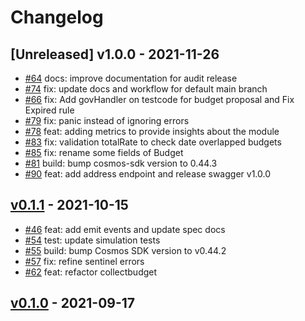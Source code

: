 <!--
Guiding Principles:

Changelogs are for humans, not machines.
There should be an entry for every single version.
The same types of changes should be grouped.
Versions and sections should be linkable.
The latest version comes first.
The release date of each version is displayed.
Mention whether you follow Semantic Versioning.

Usage:

Change log entries are to be added to the Unreleased section under the
appropriate stanza (see below). Each entry should ideally include a tag and
the Github issue reference in the following format:

* (<tag>) \#<issue-number> message

The issue numbers will later be link-ified during the release process so you do
not have to worry about including a link manually, but you can if you wish.

Types of changes (Stanzas):

"Features" for new features.
"Improvements" for changes in existing functionality.
"Deprecated" for soon-to-be removed features.
"Bug Fixes" for any bug fixes.
"Client Breaking" for breaking Protobuf, gRPC and REST routes used by end-users.
"CLI Breaking" for breaking CLI commands.
"API Breaking" for breaking exported APIs used by developers building on SDK.
"State Machine Breaking" for any changes that result in a different AppState given same genesisState and txList.
Ref: https://keepachangelog.com/en/1.0.0/
-->

# Changelog

## [Unreleased] v1.0.0 - 2021-11-26

* [\#64](https://github.com/tendermint/budget/pull/64) docs: improve documentation for audit release
* [\#74](https://github.com/tendermint/budget/pull/74) fix: update docs and workflow for default main branch
* [\#66](https://github.com/tendermint/budget/pull/66) fix: Add govHandler on testcode for budget proposal and Fix Expired rule
* [\#79](https://github.com/tendermint/budget/pull/79) fix: panic instead of ignoring errors
* [\#78](https://github.com/tendermint/budget/pull/78) feat: adding metrics to provide insights about the module
* [\#83](https://github.com/tendermint/budget/pull/83) fix: validation totalRate to check date overlapped budgets
* [\#85](https://github.com/tendermint/budget/pull/85) fix: rename some fields of Budget
* [\#81](https://github.com/tendermint/budget/pull/81) build: bump cosmos-sdk version to 0.44.3
* [\#90](https://github.com/tendermint/budget/pull/90) feat: add address endpoint and release swagger v1.0.0

## [v0.1.1](https://github.com/tendermint/budget/releases/tag/v0.1.1) - 2021-10-15

* [\#46](https://github.com/tendermint/budget/pull/46) feat: add emit events and update spec docs
* [\#54](https://github.com/tendermint/budget/pull/54) test: update simulation tests
* [\#55](https://github.com/tendermint/budget/pull/55) build: bump Cosmos SDK version to v0.44.2
* [\#57](https://github.com/tendermint/budget/pull/57) fix: refine sentinel errors
* [\#62](https://github.com/tendermint/budget/pull/62) feat: refactor collectbudget

## [v0.1.0](https://github.com/tendermint/budget/releases/tag/v0.1.0) - 2021-09-17